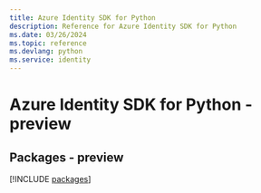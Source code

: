 ```yaml
---
title: Azure Identity SDK for Python
description: Reference for Azure Identity SDK for Python
ms.date: 03/26/2024
ms.topic: reference
ms.devlang: python
ms.service: identity
---
```

# Azure Identity SDK for Python - preview
## Packages - preview
[!INCLUDE [packages](identity-index.md)]